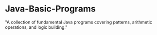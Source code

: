 # Java-Basic-Programs
"A collection of fundamental Java programs covering patterns, arithmetic operations, and logic building."
